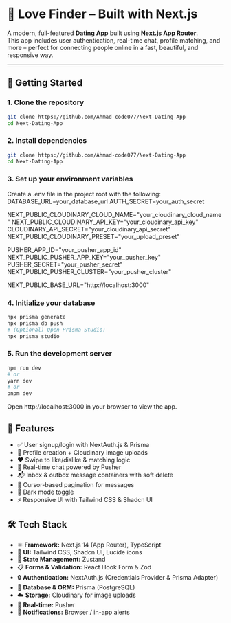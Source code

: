 # 💖 Love Finder – Built with Next.js

A modern, full-featured **Dating App** built using **Next.js App Router**.  
This app includes user authentication, real-time chat, profile matching, and more – perfect for connecting people online in a fast, beautiful, and responsive way.

---

## 🚀 Getting Started

### 1. Clone the repository

```bash
git clone https://github.com/Ahmad-code077/Next-Dating-App
cd Next-Dating-App
```

 ### 2. Install dependencies
 
```bash
git clone https://github.com/Ahmad-code077/Next-Dating-App
cd Next-Dating-App
```

### 3. Set up your environment variables

Create a .env file in the project root with the following:
DATABASE_URL=your_database_url
AUTH_SECRET=your_auth_secret

NEXT_PUBLIC_CLOUDINARY_CLOUD_NAME="your_cloudinary_cloud_name"
NEXT_PUBLIC_CLOUDINARY_API_KEY="your_cloudinary_api_key"
CLOUDINARY_API_SECRET="your_cloudinary_api_secret"
NEXT_PUBLIC_CLOUDINARY_PRESET="your_upload_preset"

PUSHER_APP_ID="your_pusher_app_id"
NEXT_PUBLIC_PUSHER_APP_KEY="your_pusher_key"
PUSHER_SECRET="your_pusher_secret"
NEXT_PUBLIC_PUSHER_CLUSTER="your_pusher_cluster"

NEXT_PUBLIC_BASE_URL="http://localhost:3000"

### 4. Initialize your database

```bash
npx prisma generate
npx prisma db push
# (Optional) Open Prisma Studio:
npx prisma studio
```

### 5. Run the development server

```bash
npm run dev
# or
yarn dev
# or
pnpm dev
```

Open http://localhost:3000 in your browser to view the app.

## 🧠 Features

- ✅ User signup/login with NextAuth.js & Prisma  
- 📸 Profile creation + Cloudinary image uploads  
- ❤️ Swipe to like/dislike & matching logic  
- 💬 Real-time chat powered by Pusher  
- 📬 Inbox & outbox message containers with soft delete  
- 🔄 Cursor-based pagination for messages  
- 🌙 Dark mode toggle  
- ⚡️ Responsive UI with Tailwind CSS & Shadcn UI  


## 🛠️ Tech Stack


- ⚛️ **Framework:** Next.js 14 (App Router), TypeScript  
- 🎨 **UI:** Tailwind CSS, Shadcn UI, Lucide icons  
- 🔄 **State Management:** Zustand  
- 📋 **Forms & Validation:** React Hook Form & Zod  
- 🔒 **Authentication:** NextAuth.js (Credentials Provider & Prisma Adapter)  
- 💾 **Database & ORM:** Prisma (PostgreSQL)  
- ☁️ **Storage:** Cloudinary for image uploads  
- 🔴 **Real-time:** Pusher  
- 🔔 **Notifications:** Browser / in-app alerts  

